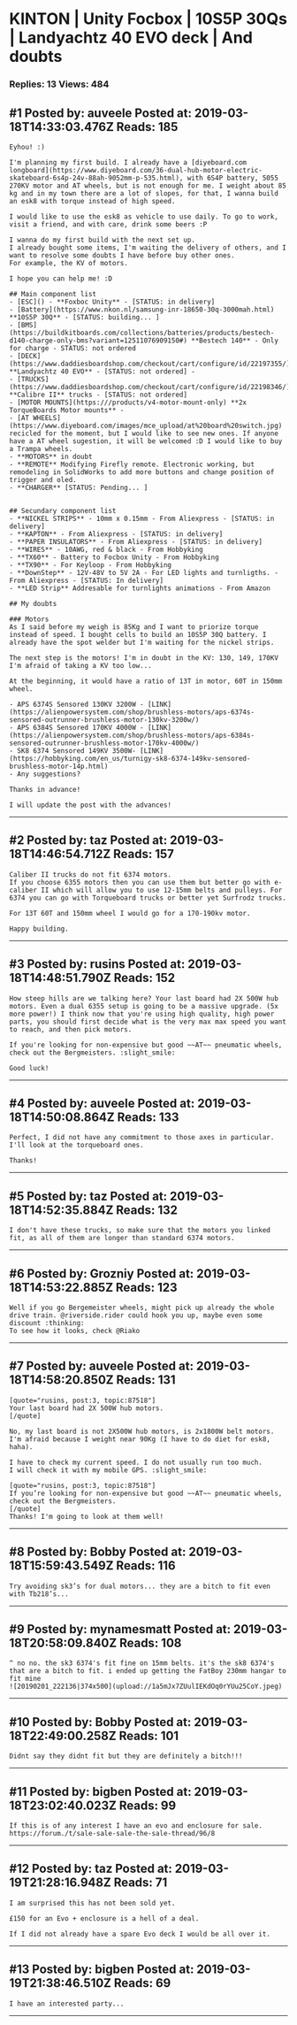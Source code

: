# KINTON &#124; Unity Focbox &#124; 10S5P 30Qs &#124; Landyachtz 40 EVO deck &#124; And doubts

### Replies: 13 Views: 484

## \#1 Posted by: auveele Posted at: 2019-03-18T14:33:03.476Z Reads: 185

```
Eyhou! :)

I'm planning my first build. I already have a [diyeboard.com longboard](https://www.diyeboard.com/36-dual-hub-motor-electric-skateboard-6s4p-24v-88ah-9052mm-p-535.html), with 6S4P battery, 5055 270KV motor and AT wheels, but is not enough for me. I weight about 85 kg and in my town there are a lot of slopes, for that, I wanna build an esk8 with torque instead of high speed.

I would like to use the esk8 as vehicle to use daily. To go to work, visit a friend, and with care, drink some beers :P

I wanna do my first build with the next set up.
I already bought some items, I'm waiting the delivery of others, and I want to resolve some doubts I have before buy other ones.
For example, the KV of motors.

I hope you can help me! :D

## Main component list
- [ESC]() - **Foxboc Unity** - [STATUS: in delivery]
- [Battery](https://www.nkon.nl/samsung-inr-18650-30q-3000mah.html) **10S5P 30Q** - [STATUS: building... ]
- [BMS](https://buildkitboards.com/collections/batteries/products/bestech-d140-charge-only-bms?variant=12511076909150#) **Bestech 140** - Only for charge - STATUS: not ordered
- [DECK](https://www.daddiesboardshop.com/checkout/cart/configure/id/22197355/) **Landyachtz 40 EVO** - [STATUS: not ordered] -
- [TRUCKS](https://www.daddiesboardshop.com/checkout/cart/configure/id/22198346/) **Calibre II** trucks - [STATUS: not ordered]
- [MOTOR MOUNTS](https:///products/v4-motor-mount-only) **2x TorqueBoards Motor mounts** -
- [AT WHEELS](https://www.diyeboard.com/images/mce_upload/at%20board%20switch.jpg) recicled for the moment, but I would like to see new ones. If anyone have a AT wheel sugestion, it will be welcomed :D I would like to buy a Trampa wheels.
- **MOTORS** in doubt
- **REMOTE** Modifying Firefly remote. Electronic working, but remodeling in SolidWorks to add more buttons and change position of trigger and oled.
- **CHARGER** [STATUS: Pending... ]


## Secundary component list
- **NICKEL STRIPS** - 10mm x 0.15mm - From Aliexpress - [STATUS: in delivery]
- **KAPTON** - From Aliexpress - [STATUS: in delivery]
- **PAPER INSULATORS** - From Aliexpress - [STATUS: in delivery]
- **WIRES** - 10AWG, red & black - From Hobbyking
- **TX60** - Battery to Focbox Unity - From Hobbyking
- **TX90** - For Keyloop - From Hobbyking
- **DownStep** - 12V-48V to 5V 2A - For LED lights and turnligths. - From Aliexpress - [STATUS: In delivery]
- **LED Strip** Addresable for turnlights animations - From Amazon

## My doubts

### Motors
As I said before my weigh is 85Kg and I want to priorize torque instead of speed. I bought cells to build an 10S5P 30Q battery. I already have the spot welder but I'm waiting for the nickel strips.

The next step is the motors! I'm in doubt in the KV: 130, 149, 170KV
I'm afraid of taking a KV too low...

At the beginning, it would have a ratio of 13T in motor, 60T in 150mm wheel.

- APS 6374S Sensored 130KV 3200W - [LINK](https://alienpowersystem.com/shop/brushless-motors/aps-6374s-sensored-outrunner-brushless-motor-130kv-3200w/)
- APS 6384S Sensored 170KV 4000W - [LINK](https://alienpowersystem.com/shop/brushless-motors/aps-6384s-sensored-outrunner-brushless-motor-170kv-4000w/)
- SK8 6374 Sensored 149KV 3500W- [LINK](https://hobbyking.com/en_us/turnigy-sk8-6374-149kv-sensored-brushless-motor-14p.html)
- Any suggestions?

Thanks in advance!

I will update the post with the advances!
```

---
## \#2 Posted by: taz Posted at: 2019-03-18T14:46:54.712Z Reads: 157

```
Caliber II trucks do not fit 6374 motors.
If you choose 6355 motors then you can use them but better go with e-caliber II which will allow you to use 12-15mm belts and pulleys. For 6374 you can go with Torqueboard trucks or better yet Surfrodz trucks.

For 13T 60T and 150mm wheel I would go for a 170-190kv motor.

Happy building.
```

---
## \#3 Posted by: rusins Posted at: 2019-03-18T14:48:51.790Z Reads: 152

```
How steep hills are we talking here? Your last board had 2X 500W hub motors. Even a dual 6355 setup is going to be a massive upgrade. (5x more power!) I think now that you're using high quality, high power parts, you should first decide what is the very max max speed you want to reach, and then pick motors.

If you're looking for non-expensive but good ~~AT~~ pneumatic wheels, check out the Bergmeisters. :slight_smile:

Good luck!
```

---
## \#4 Posted by: auveele Posted at: 2019-03-18T14:50:08.864Z Reads: 133

```
Perfect, I did not have any commitment to those axes in particular.
I'll look at the torqueboard ones.

Thanks!
```

---
## \#5 Posted by: taz Posted at: 2019-03-18T14:52:35.884Z Reads: 132

```
I don't have these trucks, so make sure that the motors you linked fit, as all of them are longer than standard 6374 motors.
```

---
## \#6 Posted by: Grozniy Posted at: 2019-03-18T14:53:22.885Z Reads: 123

```
Well if you go Bergemeister wheels, might pick up already the whole drive train. @riverside.rider could hook you up, maybe even some discount :thinking: 
To see how it looks, check @Riako
```

---
## \#7 Posted by: auveele Posted at: 2019-03-18T14:58:20.850Z Reads: 131

```
[quote="rusins, post:3, topic:87518"]
Your last board had 2X 500W hub motors.
[/quote]

No, my last board is not 2X500W hub motors, is 2x1800W belt motors.
I'm afraid because I weight near 90Kg (I have to do diet for esk8, haha).

I have to check my current speed. I do not usually run too much.
I will check it with my mobile GPS. :slight_smile: 

[quote="rusins, post:3, topic:87518"]
If you’re looking for non-expensive but good ~~AT~~ pneumatic wheels, check out the Bergmeisters.
[/quote]
Thanks! I'm going to look at them well!
```

---
## \#8 Posted by: Bobby Posted at: 2019-03-18T15:59:43.549Z Reads: 116

```
Try avoiding sk3’s for dual motors... they are a bitch to fit even with Tb218’s...
```

---
## \#9 Posted by: mynamesmatt Posted at: 2019-03-18T20:58:09.840Z Reads: 108

```
^ no no. the sk3 6374's fit fine on 15mm belts. it's the sk8 6374's that are a bitch to fit. i ended up getting the FatBoy 230mm hangar to fit mine
![20190201_222136|374x500](upload://1a5mJx7ZUulIEKdOq0rYUu25CoY.jpeg)
```

---
## \#10 Posted by: Bobby Posted at: 2019-03-18T22:49:00.258Z Reads: 101

```
Didnt say they didnt fit but they are definitely a bitch!!!
```

---
## \#11 Posted by: bigben Posted at: 2019-03-18T23:02:40.023Z Reads: 99

```
If this is of any interest I have an evo and enclosure for sale. 
https://forum./t/sale-sale-sale-the-sale-thread/96/8
```

---
## \#12 Posted by: taz Posted at: 2019-03-19T21:28:16.948Z Reads: 71

```
I am surprised this has not been sold yet.

£150 for an Evo + enclosure is a hell of a deal.

If I did not already have a spare Evo deck I would be all over it.
```

---
## \#13 Posted by: bigben Posted at: 2019-03-19T21:38:46.510Z Reads: 69

```
I have an interested party...
```

---
